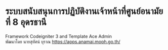# ระบบสนับสนุนการปฏิบัติงานเจ้าหน้าที่ศูนย์อนามัยที่ 8 อุดรธานี
Framework Codeigniter 3 and Template Ace Admin<br>
พัฒนาโดย นายสุทัศน์ บุราณ https://apps.anamai.moph.go.th/
